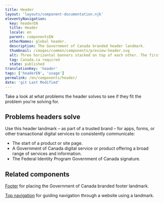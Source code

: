 ```yaml
---
title: Header
layout: 'layouts/component-documentation.njk'
eleventyNavigation:
  key: headerEN
  title: Header
  locale: en
  parent: componentsEN
  otherNames: global header.
  description: The Government of Canada branded header landmark.
  thumbnail: /images/common/components/preview-header.svg
  alt: Three horizontal banners stacked on top of each other. The first is a grey banner with three dots on the left, representing a browser banner. The second is a dark blue banner with a white outline representing a phase banner. The third is white banner holding a Canada flag and two stacked, thick grey lines that represent lines of text. 
  tag: Canada.ca required
  state: published
translationKey: 'header'
tags: ['headerEN', 'usage']
permalink: /en/components/header/
date: 'git Last Modified'
---
```


Take a look at what problems the header solves to see if they fit the problem you're solving for.

## Problems headers solve

Use this header landmark – as part of a trusted brand – for apps, forms, or other transactional digital services to consistently communicate:

- The start of a product or site page.
- A Government of Canada digital service or product offering a broad range of services and information.
- The Federal Identity Program Government of Canada signature.

<article class="bg-full-width bg-primary text-light pt-500 pb-400 my-500">
  <h2 class="mt-0 mb-400">Related components</h2>

<a href="{{ links.footer }}" class="link-light">Footer</a> for placing the Government of Canada branded footer landmark.

<a href="{{ links.topNav }}" class="link-light">Top navigation</a> for guiding navigation through a website using a landmark.

</article>
